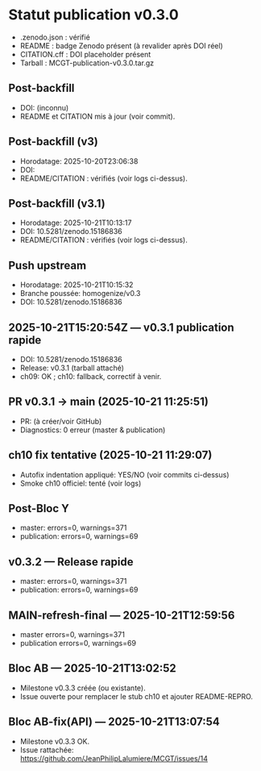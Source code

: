 # Statut publication v0.3.0

- .zenodo.json : vérifié
- README : badge Zenodo présent (à revalider après DOI réel)
- CITATION.cff : DOI placeholder présent
- Tarball : MCGT-publication-v0.3.0.tar.gz

## Post-backfill
- DOI: (inconnu)
- README et CITATION mis à jour (voir commit).

## Post-backfill (v3)
- Horodatage: 2025-10-20T23:06:38
- DOI: <non fourni>
- README/CITATION : vérifiés (voir logs ci-dessus).

## Post-backfill (v3.1)
- Horodatage: 2025-10-21T10:13:17
- DOI: 10.5281/zenodo.15186836
- README/CITATION : vérifiés (voir logs ci-dessus).

## Push upstream
- Horodatage: 2025-10-21T10:15:32
- Branche poussée: homogenize/v0.3
- DOI: 10.5281/zenodo.15186836

## 2025-10-21T15:20:54Z — v0.3.1 publication rapide
- DOI: 10.5281/zenodo.15186836
- Release: v0.3.1 (tarball attaché)
- ch09: OK ; ch10: fallback, correctif à venir.

## PR v0.3.1 → main (2025-10-21 11:25:51)
- PR: (à créer/voir GitHub)
- Diagnostics: 0 erreur (master & publication)

## ch10 fix tentative (2025-10-21 11:29:07)
- Autofix indentation appliqué: YES/NO (voir commits ci-dessus)
- Smoke ch10 officiel: tenté (voir logs)

## Post-Bloc Y
- master: errors=0, warnings=371
- publication: errors=0, warnings=69

## v0.3.2 — Release rapide
- master: errors=0, warnings=371
- publication: errors=0, warnings=69

## MAIN-refresh-final — 2025-10-21T12:59:56
- master errors=0, warnings=371
- publication errors=0, warnings=69

## Bloc AB — 2025-10-21T13:02:52
- Milestone v0.3.3 créée (ou existante).
- Issue ouverte pour remplacer le stub ch10 et ajouter README-REPRO.

## Bloc AB-fix(API) — 2025-10-21T13:07:54
- Milestone v0.3.3 OK.
- Issue rattachée: https://github.com/JeanPhilipLalumiere/MCGT/issues/14
